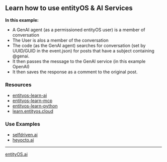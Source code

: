 ## Learn how to use entityOS & AI Services

**In this example:**
- A GenAI agent (as a permissioned entityOS user) is a member of conversation
- The User is alos a member of the conversation
- The code (as the GenAI agent) searches for conversation (set by UUID/GUID in the event.json) for posts that have a subject containing @genai. 
- It then passes the message to the GenAI service (in this example OpenAI)
- It then saves the response as a comment to the original post.

### Resources
- [entityos-learn-ai](https://github.com/ibcom-lab/entityos-learn-ai)
- [entityos-learn-mcp](https://github.com/ibcom-lab/entityos-learn-mcp)
- [entityos-learn-python](https://github.com/ibcom-lab/entityos-learn-python)
- [learn.entityos.cloud](https://learn.entityos.cloud)

### Use Examples
- [selfdriven.ai](https://selfdriven.ai)
- [heyocto.ai](https://heyocto.ai)

---
[entityOS.ai](https://entityos.ai)




